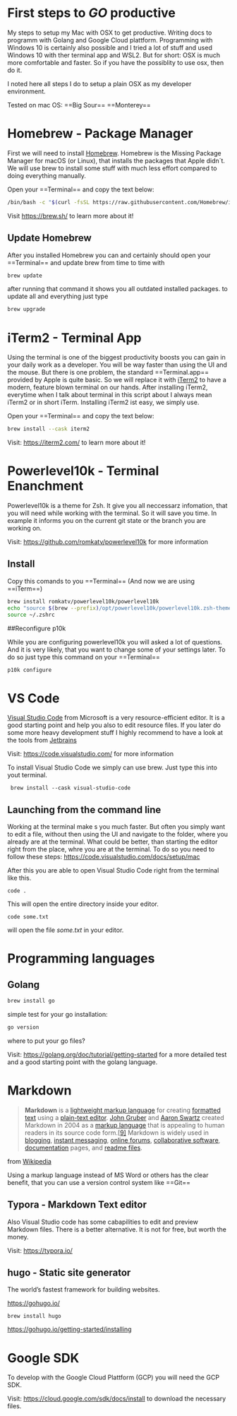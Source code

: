 # First steps to _GO_ productive

My steps to setup my Mac with OSX to get productive. Writing docs to programm with Golang and Google Cloud plattform. Programming with Windows 10 is certainly also possible and I tried a lot of stuff and used Windows 10 with ther terminal app and WSL2. But for short: OSX is much more comfortable and faster. So if you have the possiblity to use osx, then do it.

I noted here all steps I do to setup a plain OSX as my developer environment.

Tested on mac OS: ==Big Sour== ==Monterey==

# Homebrew - Package Manager

First we will need to install [Homebrew](https://brew.sh/). Homebrew is the Missing Package Manager for macOS (or Linux), that installs the packages that Apple didn´t. We will use brew to install some stuff with much less effort compared to doing everything manually.

Open your ==Terminal== and copy the text below:

```bash
/bin/bash -c "$(curl -fsSL https://raw.githubusercontent.com/Homebrew/install/HEAD/install.sh)"
```

Visit https://brew.sh/ to learn more about it!

## Update Homebrew

After you installed Homebrew you can and certainly should open your ==Terminal==  and update brew from time to time with 

```bash
brew update
```

after running that command it shows you all outdated installed packages.
to update all and everything just type

```bash
brew upgrade
```

# iTerm2 - Terminal App

Using the terminal is one of the biggest productivity boosts you can gain in your daily work as a developer. You will be way faster than using the UI and the mouse.
But there is one problem, the standard ==Terminal.app==  provided by Apple is quite basic. So we will replace it with [iTerm2](https://iterm2.com/) to have a modern, feature blown terminal on our hands. After installing iTerm2, everytime when I talk about terminal in this script about I always mean iTerm2 or in short iTerm.
Installing iTerm2 ist easy, we simply use.

Open your ==Terminal== and copy the text below:

```bash
brew install --cask iterm2
```

Visit: https://iterm2.com/ to learn more about it!

# Powerlevel10k - Terminal Enanchment

Powerlevel10k is a theme for Zsh. It give you all neccessarz infomation, that you will need while working with the terminal. So it will save you time. In example it informs you on the current git state or the branch you are working on. 

Visit: https://github.com/romkatv/powerlevel10k for more information

## Install

Copy this comands to you ==Terminal== (And now we are using ==iTerm==)

```bash
brew install romkatv/powerlevel10k/powerlevel10k
echo "source $(brew --prefix)/opt/powerlevel10k/powerlevel10k.zsh-theme" >>~/.zshrc
source ~/.zshrc
```

##Reconfigure p10k

While you are configuring powerlevel10k you will asked a lot of questions. And it is very likely, that you want to change some of your settings later. 
To do so just type this command on your ==Terminal== 

```bash
p10k configure
```

# VS Code

[Visual Studio Code]( https://code.visualstudio.com/) from Microsoft is a very resource-efficient editor. It is a good starting point and help you also to edit resource files. If you later do some more heavy development stuff I highly recommend to have a look at the tools from [Jetbrains](https://www.jetbrains.com)

Visit: https://code.visualstudio.com/ for more information

To install Visual Studio Code we simply can use brew. Just type this into yout terminal.

```
 brew install --cask visual-studio-code
```

## Launching from the command line

Working at the terminal make s you much faster. But often you simply want to edit a file, without then using the UI and navigate to the folder, where you already are at the terminal. What could be better, than starting the editor right from the place, whre you are at the terminal. To do so you need to follow these steps: https://code.visualstudio.com/docs/setup/mac

After this you are able to open Visual Studio Code right from the terminal like this.

```
code .
```

This will open the entire directory inside your editor.

```
code some.txt
```

will open the file _some.txt_ in your editor.

# Programming languages

## Golang

```bash
brew install go
```

simple test for your go installation:

```bash
go version
```

where to put your go files?

Visit: https://golang.org/doc/tutorial/getting-started for a more detailed test and a good starting point with the golang language.


# Markdown

> **Markdown** is a [lightweight markup language](https://en.wikipedia.org/wiki/Lightweight_markup_language) for creating [formatted text](https://en.wikipedia.org/wiki/Formatted_text) using a [plain-text editor](https://en.wikipedia.org/wiki/Text_editor). [John Gruber](https://en.wikipedia.org/wiki/John_Gruber) and [Aaron Swartz](https://en.wikipedia.org/wiki/Aaron_Swartz) created Markdown in 2004 as a [markup language](https://en.wikipedia.org/wiki/Markup_language) that is appealing to human readers in its source code form.[[9\]](https://en.wikipedia.org/wiki/Markdown#cite_note-philosophy-9) Markdown is widely used in [blogging](https://en.wikipedia.org/wiki/Blog), [instant messaging](https://en.wikipedia.org/wiki/Instant_messaging), [online forums](https://en.wikipedia.org/wiki/Online_forums), [collaborative software](https://en.wikipedia.org/wiki/Collaborative_software), [documentation](https://en.wikipedia.org/wiki/Documentation) pages, and [readme files](https://en.wikipedia.org/wiki/README).

from [Wikipedia](https://en.wikipedia.org/wiki/Markdown)

Using a markup language instead of MS Word or others has the clear benefit, that you can use a version control system like ==Git==

## Typora - Markdown Text editor

Also Visual Studio code has some cabapilities to edit and preview Markdown files. There is a better alternative. It is not for free, but worth the money. 

Visit: https://typora.io/

## hugo - Static site generator

The world’s fastest framework for building websites.

https://gohugo.io/

`brew install hugo`

 https://gohugo.io/getting-started/installing

# Google SDK

To develop with the Google Cloud Plattform (GCP) you will need the GCP SDK. 

Visit: https://cloud.google.com/sdk/docs/install to download the necessary files.


